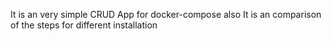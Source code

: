 It is an very simple CRUD App for docker-compose 
also It is an comparison of the steps for different installation 